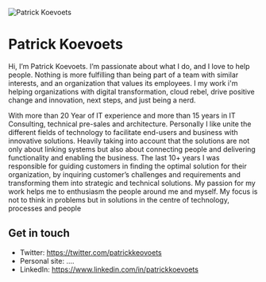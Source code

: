 ![Patrick Koevoets](https://avatars.githubusercontent.com/u/2064552?s=400&v=4)

# Patrick Koevoets

Hi, I’m Patrick Koevoets. I’m passionate about what I do, and I love to help people. Nothing is more fulfilling than being part of a team with similar interests, and an organization that values its employees.
I my work i'm helping organizations with digital transformation, cloud rebel, drive positive change and innovation, next steps, and just being a nerd.

With more than 20 Year of IT experience and more than 15 years in IT Consulting, technical pre-sales and architecture. Personally I like unite the different fields of technology to facilitate end-users and business with innovative solutions. Heavily taking into account that the solutions are not only about linking systems but also about connecting people and delivering functionality and enabling the business. The last 10+ years I was responsible for guiding customers in finding the optimal solution for their organization, by inquiring customer’s challenges and requirements and transforming them into strategic and technical solutions.
My passion for my work helps me to enthusiasm the people around me and myself. My focus is not to think in problems but in solutions in the centre of technology, processes and people

## Get in touch

* Twitter: https://twitter.com/patrickkeovoets
* Personal site: ....
* LinkedIn: https://www.linkedin.com/in/patrickkoevoets
